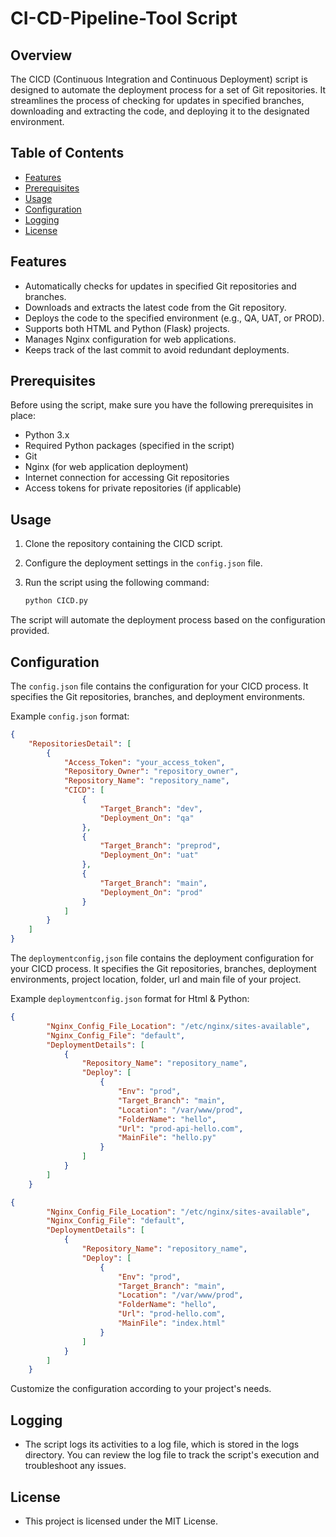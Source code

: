 # CI-CD-Pipeline-Tool Script

## Overview

The CICD (Continuous Integration and Continuous Deployment) script is designed to automate the deployment process for a set of Git repositories. It streamlines the process of checking for updates in specified branches, downloading and extracting the code, and deploying it to the designated environment.

## Table of Contents

- [Features](#features)
- [Prerequisites](#prerequisites)
- [Usage](#usage)
- [Configuration](#configuration)
- [Logging](#logging)
- [License](#license)

## Features

- Automatically checks for updates in specified Git repositories and branches.
- Downloads and extracts the latest code from the Git repository.
- Deploys the code to the specified environment (e.g., QA, UAT, or PROD).
- Supports both HTML and Python (Flask) projects.
- Manages Nginx configuration for web applications.
- Keeps track of the last commit to avoid redundant deployments.

## Prerequisites

Before using the script, make sure you have the following prerequisites in place:

- Python 3.x
- Required Python packages (specified in the script)
- Git
- Nginx (for web application deployment)
- Internet connection for accessing Git repositories
- Access tokens for private repositories (if applicable)

## Usage

1. Clone the repository containing the CICD script.
2. Configure the deployment settings in the `config.json` file.
3. Run the script using the following command:

   ```python
   python CICD.py
The script will automate the deployment process based on the configuration provided.

## Configuration
The `config.json` file contains the configuration for your CICD process. It specifies the Git repositories, branches, and deployment environments.

Example `config.json` format:
```json
{
    "RepositoriesDetail": [
        {
            "Access_Token": "your_access_token",
            "Repository_Owner": "repository_owner",
            "Repository_Name": "repository_name",
            "CICD": [
                {
                    "Target_Branch": "dev",
                    "Deployment_On": "qa"
                },
                {
                    "Target_Branch": "preprod",
                    "Deployment_On": "uat"
                },
                {
                    "Target_Branch": "main",
                    "Deployment_On": "prod"
                }
            ]
        }
    ]
}
```

The `deploymentconfig,json` file contains the deployment configuration for your CICD process. It specifies the Git repositories, branches, deployment environments, project location, folder, url and main file of your project.

Example `deploymentconfig.json` format for Html & Python:
```json
{
        "Nginx_Config_File_Location": "/etc/nginx/sites-available",
        "Nginx_Config_File": "default",
        "DeploymentDetails": [
            {
                "Repository_Name": "repository_name",
                "Deploy": [
                    {
                        "Env": "prod",
                        "Target_Branch": "main",
                        "Location": "/var/www/prod",
                        "FolderName": "hello",
                        "Url": "prod-api-hello.com",
                        "MainFile": "hello.py"
                    }
                ]
            }
        ]
    }

```

```json
{
        "Nginx_Config_File_Location": "/etc/nginx/sites-available",
        "Nginx_Config_File": "default",
        "DeploymentDetails": [
            {
                "Repository_Name": "repository_name",
                "Deploy": [
                    {
                        "Env": "prod",
                        "Target_Branch": "main",
                        "Location": "/var/www/prod",
                        "FolderName": "hello",
                        "Url": "prod-hello.com",
                        "MainFile": "index.html"
                    }
                ]
            }
        ]
    }

```

Customize the configuration according to your project's needs.

## Logging
- The script logs its activities to a log file, which is stored in the logs directory. 
  You can review the log file to track the script's execution and troubleshoot any issues.

## License
- This project is licensed under the MIT License.



